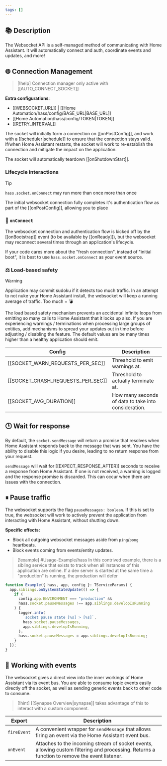 ```yaml
---
tags: []
---
```

## 📚 Description

The Websocket API is a self-managed method of communicating with Home Assistant. It will automatically connect and auth, coordinate events and updates, and more!

## 🌐 Connection Management

> [!help] 
> Connection manager only active with [[AUTO_CONNECT_SOCKET]]

**Extra configurations**:
- [[WEBSOCKET_URL]] | [[Home Automation/hass/config/BASE_URL|BASE_URL]]
- [[Home Automation/hass/config/TOKEN|TOKEN]]
- [[RETRY_INTERVAL]]

The socket will initially form a connection on [[onPostConfig]], and work with a [[scheduler|schedule]] to ensure that the connection stays valid. If/when Home Assistant restarts, the socket will work to re-establish the connection and mitigate the impact on the application.

The socket will automatically teardown [[onShutdownStart]].

### Lifecycle interactions

> [!tip]
> `hass.socket.onConnect` may run more than once more than once

The initial websocket connection fully completes it's authentication flow as part of the [[onPostConfig]], allowing you to place 

### 🔄 `onConnect`

The websocket connection and authentication flow is kicked off by the [[onBootstrap]] event (to be available by [[onReady]]), but the websocket may reconnect several times through an application's lifecycle. 

If your code cares more about the "fresh connection", instead of "initial boot", it is best to use `hass.socket.onConnect` as your event source.

### ⚖️ Load-based safety 

> [!warning] 
> Application may commit sudoku if it detects too much traffic.
> In an attempt to not nuke your Home Assistant install, the websocket will keep a running average of traffic. Too much = 💣

The load based safety mechanism prevents an accidental infinite loops from emitting so many calls to Home Assistant that it locks up also. If you are experiencing warnings / terminations when processing large groups of entities, add mechanisms to spread your updates out in time before adjusting / disabling the feature. The default values are be many times higher than a healthy application should emit.

| Config                            | Description                                          |
| --------------------------------- | ---------------------------------------------------- |
| [[SOCKET_WARN_REQUESTS_PER_SEC]]  | Threshold to emit warnings at.                       |
| [[SOCKET_CRASH_REQUESTS_PER_SEC]] | Threshold to actually terminate at.                  |
| [[SOCKET_AVG_DURATION]]           | How many seconds of data to take into consideration. |

## 🕒 Wait for response

By default, the `socket.sendMessage` will return a promise that resolves when Home Assistant responds back to the message that was sent. You have the ability to disable this logic if you desire, leading to no return response from your request.

`sendMessage` will wait for [[EXPECT_RESPONSE_AFTER]] seconds to receive a response from Home Assistant. If one is not received, a warning is logged and the response promise is discarded. This can occur when there are issues with the connection.

## ⏸ Pause traffic


The websocket supports the flag `pauseMessages: boolean`. If this is set to true, the websocket will work to actively prevent the application from interacting with Home Assistant, without shutting down.

**Specific effects:**
- Block all outgoing websocket messages aside from `ping`/`pong` heartbeats.
- Block events coming from events/entity updates.

> [!example] #Usage-Example/hass
> In this contrived example, there is a sibling service that exists to track when all instances of this application are online. If a dev server is started at the same time a "production" is running, the production will defer

```typescript
function Example({ hass, app, config }: TServiceParams) {
  app.siblings.onSystemStateUpdate(() => {
    if (
      config.app.ENVIRONMENT === "production" &&
      hass.socket.pauseMessages !== app.siblings.developIsRunning
    ) {
      logger.info(
        `socket pause state [%s] > [%s]`,
        hass.socket.pauseMessages,
        app.siblings.developIsRunning,
      );
      hass.socket.pauseMessages = app.siblings.developIsRunning;
    }
  });
}
```

## 📡 Working with events

The websocket gives a direct view into the inner workings of Home Assistant via its event bus. You are able to consume topic events easily directly off the socket, as well as sending generic events back to other code to consume. 

> [!hint] 
> [[Synapse Overview|synapse]] takes advantage of this to interact with a custom component.

| Export      | Description                                                                                                                                  |
| ----------- | -------------------------------------------------------------------------------------------------------------------------------------------- |
| `fireEvent` | A convenient wrapper for `sendMessage` that allows firing an event via the Home Assistant event bus.                                         |
| `onEvent`   | Attaches to the incoming stream of socket events, allowing custom filtering and processing. Returns a function to remove the event listener. |
